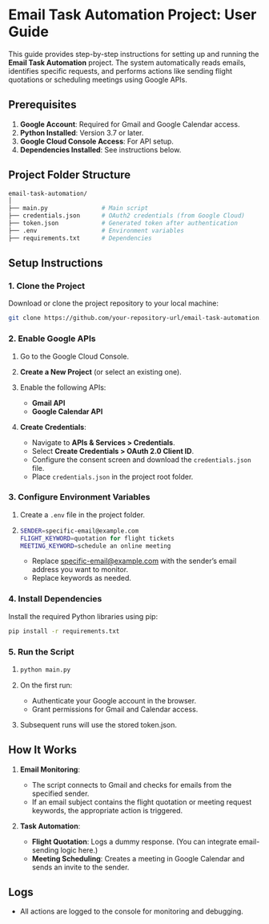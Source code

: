 # **Email Task Automation Project: User Guide**

This guide provides step-by-step instructions for setting up and running the **Email Task Automation** project. The system automatically reads emails, identifies specific requests, and performs actions like sending flight quotations or scheduling meetings using Google APIs.

## **Prerequisites**

1.  **Google Account**: Required for Gmail and Google Calendar access.
2.  **Python Installed**: Version 3.7 or later.
3.  **Google Cloud Console Access**: For API setup.
4.  **Dependencies Installed**: See instructions below.

## **Project Folder Structure**

```bash
email-task-automation/
│
├── main.py               # Main script
├── credentials.json      # OAuth2 credentials (from Google Cloud)
├── token.json            # Generated token after authentication
├── .env                  # Environment variables
├── requirements.txt      # Dependencies
```

## **Setup Instructions**

### **1\. Clone the Project**

Download or clone the project repository to your local machine:

```bash
git clone https://github.com/your-repository-url/email-task-automation.git  cd email-task-automation
```

### **2\. Enable Google APIs**

1.  Go to the Google Cloud Console.
2.  **Create a New Project** (or select an existing one).
3.  Enable the following APIs:

    - **Gmail API**
    - **Google Calendar API**

4.  **Create Credentials**:

    - Navigate to **APIs & Services > Credentials**.
    - Select **Create Credentials > OAuth 2.0 Client ID**.
    - Configure the consent screen and download the `credentials.json` file.
    - Place `credentials.json` in the project root folder.

### **3\. Configure Environment Variables**

1.  Create a `.env` file in the project folder.
2.  ```bash
    SENDER=specific-email@example.com
    FLIGHT_KEYWORD=quotation for flight tickets
    MEETING_KEYWORD=schedule an online meeting
    ```
    - Replace specific-email@example.com with the sender’s email address you want to monitor.
    - Replace keywords as needed.

### **4\. Install Dependencies**

Install the required Python libraries using pip:

```bash
pip install -r requirements.txt
```

### **5\. Run the Script**

1.  ```bash
    python main.py
    ```
2.  On the first run:

    - Authenticate your Google account in the browser.
    - Grant permissions for Gmail and Calendar access.

3.  Subsequent runs will use the stored token.json.

## **How It Works**

1.  **Email Monitoring**:

    - The script connects to Gmail and checks for emails from the specified sender.
    - If an email subject contains the flight quotation or meeting request keywords, the appropriate action is triggered.

2.  **Task Automation**:

    - **Flight Quotation**: Logs a dummy response. (You can integrate email-sending logic here.)
    - **Meeting Scheduling**: Creates a meeting in Google Calendar and sends an invite to the sender.

## **Logs**

- All actions are logged to the console for monitoring and debugging.

